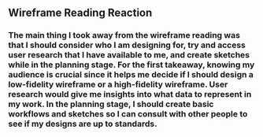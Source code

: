 ## Wireframe Reading Reaction

### The main thing I took away from the wireframe reading was that I should consider who I am designing for, try and access user research that I have available to me, and create sketches while in the planning stage. For the first takeaway, knowing my audience is crucial since it helps me decide if I should design a low-fidelity wireframe or a high-fidelity wireframe. User research would give me insights into what data to represent in my work. In the planning stage, I should create basic workflows and sketches so I can consult with other people to see if my designs are up to standards.